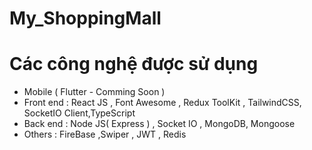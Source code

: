 # My_ShoppingMall


# Các công nghệ được sử dụng 
  - Mobile ( Flutter  - Comming Soon )
  - Front end : React JS , Font Awesome , Redux ToolKit , TailwindCSS, SocketIO Client,TypeScript
  - Back end : Node JS( Express ) , Socket IO , MongoDB, Mongoose
  - Others : FireBase ,Swiper , JWT , Redis


